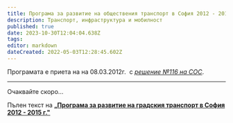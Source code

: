 ```yaml
---
title: Програма за развитие на обществения транспорт в София 2012 - 2015
description: Транспорт, инфраструктура и мобилност
published: true
date: 2023-10-30T12:04:04.638Z
tags: 
editor: markdown
dateCreated: 2022-05-03T12:28:45.602Z
---
```


Програмата е приета на на 08.03.2012г.  с [_решение №116 на СОС_](http://trinmo.org/bg/politics/sofia-council-decisions#%D1%80%D0%B5%D1%88%D0%B5%D0%BD%D0%B8%D0%B5-no272-%D0%BD%D0%B0-%D1%81%D0%BE%D1%81-%D0%BE%D1%82-14042016).

---

Очаквайте скоро…

Пълен текст на [**„Програма за развитие на градския транспорт в София 2012 - 2015 г."**](https://council.sofia.bg/documents/20182/130540/2012-02-07+-+%D0%9F%D1%80%D0%BE%D0%B3%D1%80%D0%B0%D0%BC%D0%B0+%D0%B7%D0%B0+%D1%80%D0%B0%D0%B7%D0%B2%D0%B8%D1%82%D0%B8%D0%B5+%D0%BD%D0%B0+%D0%B3%D1%80%D0%B0%D0%B4%D1%81%D0%BA%D0%B8%D1%8F+%D1%82%D1%80%D0%B0%D0%BD%D1%81%D0%BF%D0%BE%D1%80%D1%82+%D0%B2+%D0%A1%D0%BE%D1%84%D0%B8%D1%8F+2012+-+2015+%D0%B3.pdf/569fbd30-5497-4a00-8a1e-67c84acdcfaf)